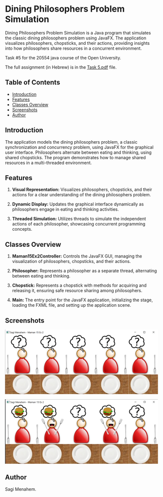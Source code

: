 # Dining Philosophers Problem Simulation

Dining Philosophers Problem Simulation is a Java program that simulates the classic dining philosophers problem using JavaFX. The application visualizes philosophers, chopsticks, and their actions, providing insights into how philosophers share resources in a concurrent environment.

Task #5 for the 20554 java course of the Open University.

The full assignment (in Hebrew) is in the [Task 5.pdf](Task%205.pdf) file.

## Table of Contents

- [Introduction](#introduction)
- [Features](#features)
- [Classes Overview](#classes-overview)
- [Screenshots](#screenshots)
-  [Author](#author)

## Introduction

The application models the dining philosophers problem, a classic synchronization and concurrency problem, using JavaFX for the graphical user interface. Philosophers alternate between eating and thinking, using shared chopsticks. The program demonstrates how to manage shared resources in a multi-threaded environment.

## Features

1. **Visual Representation:** Visualizes philosophers, chopsticks, and their actions for a clear understanding of the dining philosophers problem.

2. **Dynamic Display:** Updates the graphical interface dynamically as philosophers engage in eating and thinking activities.

3. **Threaded Simulation:** Utilizes threads to simulate the independent actions of each philosopher, showcasing concurrent programming concepts.

## Classes Overview

1. **Maman15Ex2Controller:** Controls the JavaFX GUI, managing the visualization of philosophers, chopsticks, and their actions.

2. **Philosopher:** Represents a philosopher as a separate thread, alternating between eating and thinking.

3. **Chopstick:** Represents a chopstick with methods for acquiring and releasing it, ensuring safe resource sharing among philosophers.

4. **Main:** The entry point for the JavaFX application, initializing the stage, loading the FXML file, and setting up the application scene.

## Screenshots

![Image1](Images/image1.png)

![Image2](Images/image2.png)

## Author

Sagi Menahem.

